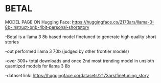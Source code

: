 # BETAL

MODEL PAGE ON Hugging Face: https://huggingface.co/2173ars/llama-3-8b-Instruct-bnb-4bit-personal-shortstory

-Betal is a llama 3 8b based model finetuned to generate high quality short stories 

-out performed llama 3 70b (judged by other frontier models)

-over 300+ total downloads and once 2nd most trending model in unsloth quantized models for llama 3 8b

-dataset link:
https://huggingface.co/datasets/2173ars/finetuning_story
